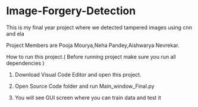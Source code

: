# Image-Forgery-Detection
This is my final year project where we detected tampered images using cnn and ela

Project Members are Pooja Mourya,Neha Pandey,Aishwarya Nevrekar. 

How to run this project.( Before running project make sure you run all dependencies )

1. Download Visual Code Editor and open this project.

2. Open Source Code folder and run Main_window_Final.py

3. You will see GUI screen where you can train data and test it

